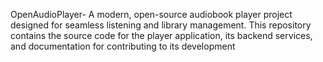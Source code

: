 OpenAudioPlayer-
A modern, open-source audiobook player project designed for seamless listening and library management. This repository contains the source code for the player application, its backend services, and documentation for contributing to its development
